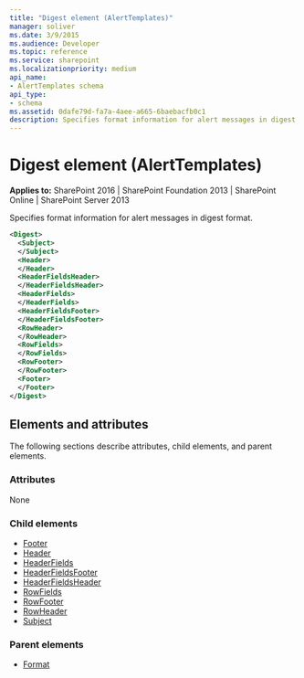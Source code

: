 ```yaml
---
title: "Digest element (AlertTemplates)"
manager: soliver
ms.date: 3/9/2015
ms.audience: Developer
ms.topic: reference
ms.service: sharepoint
ms.localizationpriority: medium
api_name:
- AlertTemplates schema
api_type:
- schema
ms.assetid: 0dafe79d-fa7a-4aee-a665-6baebacfb0c1
description: Specifies format information for alert messages in digest format.
---
```


# Digest element (AlertTemplates)

**Applies to:** SharePoint 2016 | SharePoint Foundation 2013 | SharePoint Online | SharePoint Server 2013
  
Specifies format information for alert messages in digest format.
  
```XML
<Digest>
  <Subject>
  </Subject>
  <Header>
  </Header>
  <HeaderFieldsHeader>
  </HeaderFieldsHeader>
  <HeaderFields>
  </HeaderFields>
  <HeaderFieldsFooter>
  </HeaderFieldsFooter>
  <RowHeader>
  </RowHeader>
  <RowFields>
  </RowFields>
  <RowFooter>
  </RowFooter>
  <Footer>
  </Footer>
</Digest>
```

## Elements and attributes

The following sections describe attributes, child elements, and parent elements.

### Attributes

None
  
### Child elements

- [Footer](footer-element-alerttemplates.md)
- [Header](header-element-alerttemplates.md)
- [HeaderFields](headerfields-element-alerttemplates.md)
- [HeaderFieldsFooter](headerfieldsfooter-element-alerttempaltes.md)
- [HeaderFieldsHeader](headerfieldsheader-element-alerttempaltes.md) 
- [RowFields](rowfields-element-alerttemplates.md) 
- [RowFooter](rowfooter-element-alerttemplates.md) 
- [RowHeader](rowheader-element-alerttemplates.md) 
- [Subject](subject-element-alerttemplates.md) 
   
### Parent elements

- [Format](format-element-alerttemplates.md)
   

